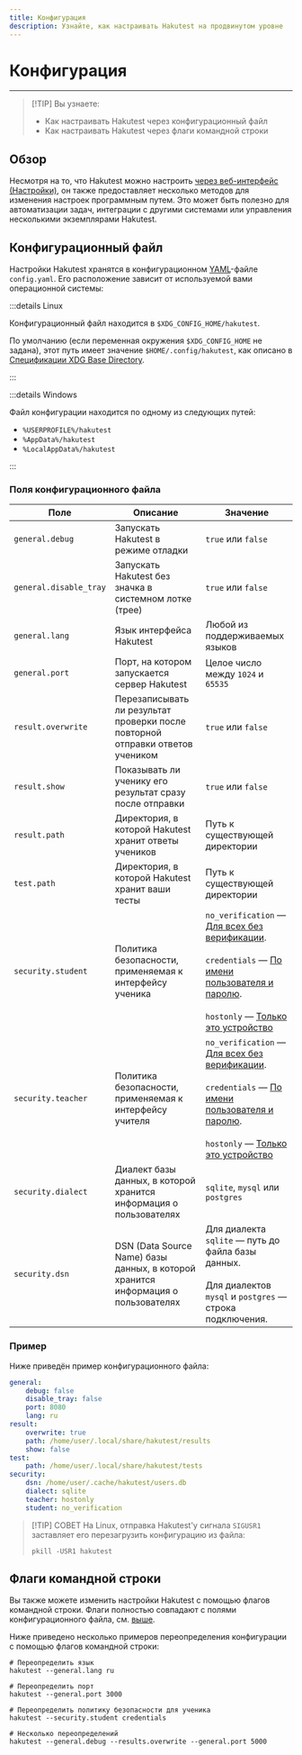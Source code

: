 ```yaml
---
title: Конфигурация
description: Узнайте, как настраивать Hakutest на продвинутом уровне
---
```


# Конфигурация

---

> [!TIP] Вы узнаете:
>
> -   Как настраивать Hakutest через конфигурационный файл
> -   Как настраивать Hakutest через флаги командной строки

## Обзор

Несмотря на то, что Hakutest можно настроить [через веб-интерфейс
(Настройки)](/ru/handbook/guide/05-settings), он также предоставляет несколько
методов для изменения настроек программным путем. Это может быть полезно для
автоматизации задач, интеграции с другими системами или управления несколькими
экземплярами Hakutest.

## Конфигурационный файл

Настройки Hakutest хранятся в конфигурационном [YAML](https://yaml.org/)-файле
`config.yaml`. Его расположение зависит от используемой вами операционной
системы:

:::details Linux

Конфигурационный файл находится в `$XDG_CONFIG_HOME/hakutest`.

По умолчанию (если переменная окружения `$XDG_CONFIG_HOME` не задана), этот
путь имеет значение `$HOME/.config/hakutest`, как описано в [Спецификации XDG Base
Directory](https://specifications.freedesktop.org/basedir-spec/basedir-spec-latest.html#variables).

:::

:::details Windows

Файл конфигурации находится по одному из следующих путей:

-   `%USERPROFILE%/hakutest`
-   `%AppData%/hakutest`
-   `%LocalAppData%/hakutest`

:::

### Поля конфигурационного файла

| Поле                   | Описание                                                                          | Значение                                                                                                                                                                                                                                                                                                             |
| ---------------------- | --------------------------------------------------------------------------------- | -------------------------------------------------------------------------------------------------------------------------------------------------------------------------------------------------------------------------------------------------------------------------------------------------------------------- |
| `general.debug`        | Запускать Hakutest в режиме отладки                                               | `true` или `false`                                                                                                                                                                                                                                                                                                   |
| `general.disable_tray` | Запускать Hakutest без значка в системном лотке (трее)                            | `true` или `false`                                                                                                                                                                                                                                                                                                   |
| `general.lang`         | Язык интерфейса Hakutest                                                          | Любой из поддерживаемых языков                                                                                                                                                                                                                                                                                       |
| `general.port`         | Порт, на котором запускается сервер Hakutest                                      | Целое число между `1024` и `65535`                                                                                                                                                                                                                                                                                   |
| `result.overwrite`     | Перезаписывать ли результат проверки после повторной отправки ответов учеником    | `true` или `false`                                                                                                                                                                                                                                                                                                   |
| `result.show`          | Показывать ли ученику его результат сразу после отправки                          | `true` или `false`                                                                                                                                                                                                                                                                                                   |
| `result.path`          | Директория, в которой Hakutest хранит ответы учеников                             | Путь к существующей директории                                                                                                                                                                                                                                                                                       |
| `test.path`            | Директория, в которой Hakutest хранит ваши тесты                                  | Путь к существующей директории                                                                                                                                                                                                                                                                                       |
| `security.student`     | Политика безопасности, применяемая к интерфейсу ученика                           | `no_verification` &mdash; [Для всех без верификации](/ru/handbook/advanced/01-security#no-verification).<br><br>`credentials` &mdash; [По имени пользователя и паролю](/ru/handbook/advanced/01-security#credentials).<br><br>`hostonly` &mdash; [Только это устройство](/ru/handbook/advanced/01-security#hostonly) |
| `security.teacher`     | Политика безопасности, применяемая к интерфейсу учителя                           | `no_verification` &mdash; [Для всех без верификации](/ru/handbook/advanced/01-security#no-verification).<br><br>`credentials` &mdash; [По имени пользователя и паролю](/ru/handbook/advanced/01-security#credentials).<br><br>`hostonly` &mdash; [Только это устройство](/ru/handbook/advanced/01-security#hostonly) |
| `security.dialect`     | Диалект базы данных, в которой хранится информация о пользователях                | `sqlite`, `mysql` или `postgres`                                                                                                                                                                                                                                                                                     |
| `security.dsn`         | DSN (Data Source Name) базы данных, в которой хранится информация о пользователях | Для диалекта `sqlite` &mdash; путь до файла базы данных.<br><br>Для диалектов `mysql` и `postgres` &mdash; строка подключения.                                                                                                                                                                                       |

### Пример

Ниже приведён пример конфигурационного файла:

```yaml
general:
    debug: false
    disable_tray: false
    port: 8080
    lang: ru
result:
    overwrite: true
    path: /home/user/.local/share/hakutest/results
    show: false
test:
    path: /home/user/.local/share/hakutest/tests
security:
    dsn: /home/user/.cache/hakutest/users.db
    dialect: sqlite
    teacher: hostonly
    student: no_verification
```

> [!TIP] СОВЕТ
> На Linux, отправка Hakutest'у сигнала `SIGUSR1` заставляет его перезагрузить
> конфигурацию из файла:
>
> ```shell
> pkill -USR1 hakutest
> ```

## Флаги командной строки

Вы также можете изменить настройки Hakutest с помощью флагов командной строки.
Флаги полностью совпадают с полями конфигурационного файла, см.
[выше](#поля-конфигурационного-фаила).

Ниже приведено несколько примеров переопределения конфигурации с помощью флагов
командной строки:

```shell
# Переопределить язык
hakutest --general.lang ru

# Переопределить порт
hakutest --general.port 3000

# Переопределить политику безопасности для ученика
hakutest --security.student credentials

# Несколько переопределений
hakutest --general.debug --results.overwrite --general.port 5000
```
